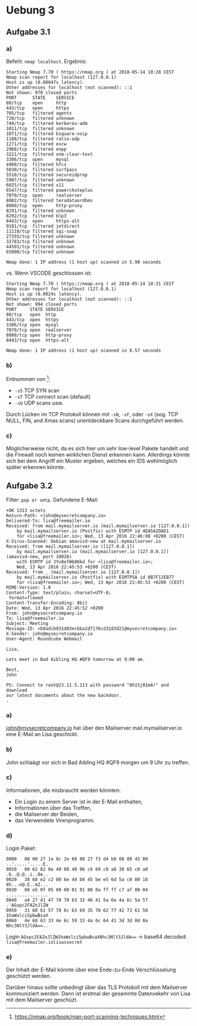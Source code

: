 # Uebung 3

## Aufgabe 3.1
### a)

Befehl: `nmap localhost`.
Ergebnis:
```
Starting Nmap 7.70 ( https://nmap.org ) at 2018-05-14 10:28 CEST
Nmap scan report for localhost (127.0.0.1)
Host is up (0.00047s latency).
Other addresses for localhost (not scanned): ::1
Not shown: 970 closed ports
PORT      STATE    SERVICE
80/tcp    open     http
443/tcp   open     https
705/tcp   filtered agentx
720/tcp   filtered unknown
749/tcp   filtered kerberos-adm
1011/tcp  filtered unknown
1071/tcp  filtered bsquare-voip
1108/tcp  filtered ratio-adp
1271/tcp  filtered excw
2968/tcp  filtered enpp
3221/tcp  filtered xnm-clear-text
3306/tcp  open     mysql
4900/tcp  filtered hfcs
5030/tcp  filtered surfpass
5510/tcp  filtered secureidprop
5907/tcp  filtered unknown
6025/tcp  filtered x11
6547/tcp  filtered powerchuteplus
7070/tcp  open     realserver
8002/tcp  filtered teradataordbms
8080/tcp  open     http-proxy
8291/tcp  filtered unknown
8292/tcp  filtered blp3
8443/tcp  open     https-alt
9101/tcp  filtered jetdirect
11110/tcp filtered sgi-soap
27355/tcp filtered unknown
32783/tcp filtered unknown
44501/tcp filtered unknown
65000/tcp filtered unknown

Nmap done: 1 IP address (1 host up) scanned in 5.90 seconds
```

vs. Wenn VSCODE geschlossen ist:

```
Starting Nmap 7.70 ( https://nmap.org ) at 2018-05-14 10:31 CEST
Nmap scan report for localhost (127.0.0.1)
Host is up (0.0024s latency).
Other addresses for localhost (not scanned): ::1
Not shown: 994 closed ports
PORT     STATE SERVICE
80/tcp   open  http
443/tcp  open  https
3306/tcp open  mysql
7070/tcp open  realserver
8080/tcp open  http-proxy
8443/tcp open  https-alt

Nmap done: 1 IP address (1 host up) scanned in 8.57 seconds
```

### b)

Entnommen von [^1]:
* `-sS` TCP SYN scan
* `-sT` TCP connect scan (default)
* `-sU` UDP scans
usw.

Durch Lücken im TCP Protokoll können mit `-sN`, `-sF`, oder `-sX` (sog. TCP NULL, FIN, and Xmas scans) unentdeckbare Scans durchgeführt werden.

### c)
Möglicherweise nicht, da es sich hier um sehr low-level Pakete handelt und die Firewall noch keinen wirklichen Dienst erkennen kann. Allerdings könnte sich bei dem Angriff ein Muster ergeben, welches ein IDS wohlmöglich später erkennen könnte.

## Aufgabe 3.2

Filter: `pop or smtp`.
Gefundene E-Mail:
```
+OK 1313 octets
Return-Path: <john@mysecretcompany.io>
Delivered-To: lisa@freemailer.io
Received: from mail.mymailserver.io (mail.mymailserver.io [127.0.0.1])
	by mail.mymailserver.io (Postfix) with ESMTP id 4EA5A2DAD1
	for <lisa@freemailer.io>; Wed, 13 Apr 2016 22:46:08 +0200 (CEST)
X-Virus-Scanned: Debian amavisd-new at mail.mymailserver.io
Received: from mail.mymailserver.io ([127.0.0.1])
	by mail.mymailserver.io (mail.mymailserver.io [127.0.0.1]) (amavisd-new, port 10026)
	with ESMTP id JYv8efWb86kd for <lisa@freemailer.io>;
	Wed, 13 Apr 2016 22:45:53 +0200 (CEST)
Received: from _ (mail.mymailserver.io [127.0.0.1])
	by mail.mymailserver.io (Postfix) with ESMTPSA id 0B7F12EB77
	for <lisa@freemailer.io>; Wed, 13 Apr 2016 22:45:53 +0200 (CEST)
MIME-Version: 1.0
Content-Type: text/plain; charset=UTF-8;
 format=flowed
Content-Transfer-Encoding: 8bit
Date: Wed, 13 Apr 2016 22:45:52 +0200
From: john@mysecretcompany.io
To: lisa@freemailer.io
Subject: Meeting
Message-ID: <b8adcb931d03ecbba2d7176cd32d3d21@mysecretcompany.io>
X-Sender: john@mysecretcompany.io
User-Agent: Roundcube Webmail

Lisa,

Lets meet in Bad Aibling HQ #QF9 tomorrow at 9:00 am.

Best,
John

PS: Connect to root@23.11.5.113 with password "8h15j01mA!" and download 
our latest documents about the new backdoor.
.
```

### a)
john@mysecretcompany.io hat über den Mailserver mail.mymailserver.io eine E-Mail an Lisa geschickt.

### b)
John schlaägt vor sich in Bad Aibling HQ #QF9 morgen um 9 Uhr zu treffen.

### c)
Informationen, die misbraucht werden könnten:
* Ein Login zu einem Server ist in der E-Mail enthalten,
* Informationen über das Treffen, 
* die Mailserver der Beiden,
* das Verwendete Virenprogramm.

### d)
Login Paket:
```
0000   08 00 27 1e 8c 2e 08 00 27 f3 d4 b8 08 00 45 00  ..'.....'.....E.
0010   00 62 82 0e 40 00 40 06 c6 69 c0 a8 38 65 c0 a8  .b..@.@..i..8e..
0020   38 68 e2 c2 00 6e 40 b0 45 be e5 6d 5a c0 80 18  8h...n@.E..mZ...
0030   00 e5 0f 05 00 00 01 01 08 0a ff ff c7 af 00 04  ................
0040   a4 27 41 47 78 70 63 32 46 41 5a 6e 4a 6c 5a 57  .'AGxpc2FAZnJlZW
0050   31 68 61 57 78 6c 63 69 35 70 62 77 42 73 61 58  1haWxlci5pbwBsaX
0060   4e 68 63 33 4e 6c 59 33 4a 6c 64 41 3d 3d 0d 0a  Nhc3NlY3JldA==..
```

Login `AGxpc2FAZnJlZW1haWxlci5pbwBsaXNhc3NlY3JldA==` -> base64 decoded: `lisa@freemailer.iolisassecret`

### e)
Der Inhalt der E-Mail könnte über eine Ende-zu-Ende Verschlüsselung geschützt werden.

Darüber hinaus sollte unbedingt über das TLS Protokoll mit dem Mailserver kommuniziert werden. Dann ist erstmal der gesammte Datenvekehr von Lisa mit dem Mailserver geschüzt.

[^1]: https://nmap.org/book/man-port-scanning-techniques.html